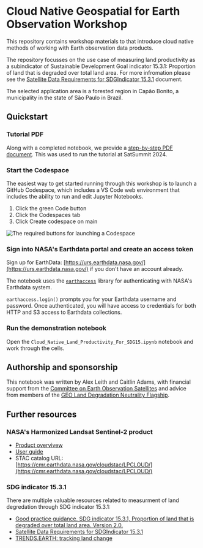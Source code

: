 # Cloud Native Geospatial for Earth Observation Workshop

This repository contains workshop materials to that introduce
cloud native methods of working with Earth observation data products.

The repository focusses on the use case of measuring land productivity
as a subindicator of Sustainable Development Goal indicator 15.3.1:
Proportion of land that is degraded over total land area. For more infromation
please see the
[Satellite Data Requirements for SDGIndicator 15.3.1](https://ceos.org/sdg/files/supportsheets/SDG_15.3.1_EO_Satellite_Data_Requirements_31Aug2022.pdf)
document.

The selected application area is a forested region in Capão Bonito, 
a municipality in the state of São Paulo in Brazil. 

## Quickstart

### Tutorial PDF

Along with a completed notebook, we provide a [step-by-step PDF document](https://drive.google.com/file/d/1z_DO1xEDNmEwLTfk7HyhBe_z9ZzRGX1p/view?usp=sharing).
This was used to run the tutorial at SatSummit 2024.

### Start the Codespace

The easiest way to get started running through this workshop is to
launch a GitHub Codespace, which includes a VS Code web environment that
includes the ability to run and edit Jupyter Notebooks.

1. Click the green Code button
2. Click the Codespaces tab
3. Click Create codespace on main

![The required buttons for launching a Codespace](images/launch_codespace.png "Tabs for launching a Codespace in this Repository")

### Sign into NASA's Earthdata portal and create an access token

Sign up for EarthData: [https://urs.earthdata.nasa.gov/](https://urs.earthdata.nasa.gov/) if you don't have an account already.

The notebook uses the [`earthaccess`](https://github.com/nsidc/earthaccess) library for authenticating with NASA's Earthdata system.

`earthaccess.login()` prompts you for your Earthdata username and password. Once authenticated, you will have access to credentials for both HTTP and S3 access to Earthdata collections.

### Run the demonstration notebook

Open the `Cloud_Native_Land_Productivity_For_SDG15.ipynb`
notebook and work through the cells.

## Authorship and sponsorship

This notebook was written by Alex Leith and Caitlin Adams, with
financial support from the
[Committee on Earth Observation Satellites](https://ceos.org/)
and advice from members of the [GEO Land Degradation Neutrality Flagship](https://geo-ldn.org/).

## Further resources

### NASA's Harmonized Landsat Sentinel-2 product

* [Product overvivew](https://hls.gsfc.nasa.gov/)
* [User guide](https://lpdaac.usgs.gov/documents/1698/HLS_User_Guide_V2.pdf)
* STAC catalog URL: [https://cmr.earthdata.nasa.gov/cloudstac/LPCLOUD/](https://cmr.earthdata.nasa.gov/cloudstac/LPCLOUD/)

### SDG indicator 15.3.1

There are multiple valuable resources related to measurment of land degredation through SDG indicator 15.3.1:

* [Good practice guidance. SDG indicator 15.3.1, Proportion of land that is degraded over total land area. Version 2.0.](https://www.unccd.int/resources/manuals-and-guides/good-practice-guidance-sdg-indicator-1531-proportion-land-degraded)
* [Satellite Data Requirements for SDGIndicator 15.3.1](https://ceos.org/sdg/files/supportsheets/SDG_15.3.1_EO_Satellite_Data_Requirements_31Aug2022.pdf)
* [TRENDS.EARTH: tracking land change](https://maps.trends.earth/map?tab=layers&zoom=7&center=lat%3D-8.477805461808186%26lng%3D-67.87353515625001&layers=%5B%5D&basemap=satellite)
